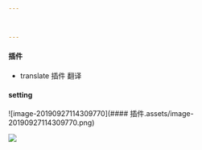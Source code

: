 ```yaml
---



---
```


#### 插件

- translate 插件 翻译



#### setting 

![image-20190927114309770](#### 插件.assets/image-20190927114309770.png)

![](https://tva1.sinaimg.cn/large/006y8mN6ly1g7dyoyu08dj30zy0beq3p.jpg)